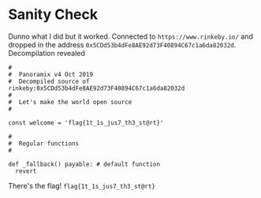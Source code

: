 # Sanity Check

Dunno what I did but it worked. Connected to `https://www.rinkeby.io/` and dropped in the address `0x5CDd53b4dFe8AE92d73F40894C67c1a6da82032d`. Decompilation revealed
```
#
#  Panoramix v4 Oct 2019 
#  Decompiled source of rinkeby:0x5CDd53b4dFe8AE92d73F40894C67c1a6da82032d
# 
#  Let's make the world open source 
# 

const welcome = 'flag{1t_1s_jus7_th3_st@rt}'

#
#  Regular functions
#

def _fallback() payable: # default function
  revert
```
There's the flag! `flag{1t_1s_jus7_th3_st@rt}`
